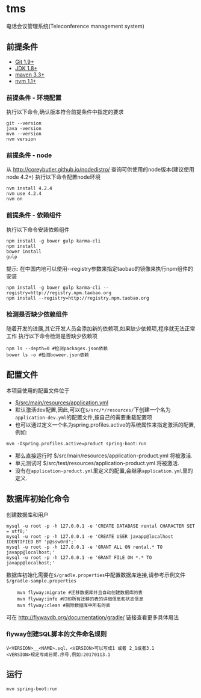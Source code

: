 # tms
电话会议管理系统(Teleconference management system)

## 前提条件
- [Git 1.9+](http://git-scm.com/downloads)
- [JDK 1.8+](http://www.oracle.com/technetwork/java/javase/downloads/index.html)
- [maven 3.3+](http://maven.apache.org/download.cgi/)
- [nvm 1.1+](https://github.com/creationix/nvm)

### 前提条件 - 环境配置
执行以下命令,确认版本符合前提条件中指定的要求
```SHELL
git --version
java -version
mvn --version
nvm version
```



### 前提条件 - node
从 http://coreybutler.github.io/nodedistro/ 查询可供使用的node版本(建议使用node 4.2+)
执行以下命令配置node环境
```SHELL
nvm install 4.2.4
nvm use 4.2.4
nvm on
```

### 前提条件 - 依赖组件
执行以下命令安装依赖组件
```SHELL
npm install -g bower gulp karma-cli
npm install
bower install
gulp
```
提示: 在中国内地可以使用--registry参数来指定taobao的镜像来执行npm组件的安装
```SHELL
npm install -g bower gulp karma-cli --registry=http://registry.npm.taobao.org
npm install --registry=http://registry.npm.taobao.org
```

### 检测是否缺少依赖组件
随着开发的进展,其它开发人员会添加新的依赖项,如果缺少依赖项,程序就无法正常工作
执行以下命令检测是否缺少依赖项
```SHELL
npm ls --depth=0 #检测packages.json依赖
bower ls -o #检测boweer.json依赖
```


## 配置文件
本项目使用的配置文件位于
- [$/src/main/resources/application.yml](https://github.com/HP-Enterprise/Rental653/blob/dev/src/main/resources/application.yml)
- 默认激活dev配置,因此,可以在`$/src/*/resources/`下创建一个名为`application-dev.yml`的配置文件,按自己的需要重载配置项
- 也可以通过定义一个名为spring.profiles.active的系统属性来指定激活的配置,例如:
```SHELL
mvn -Dspring.profiles.active=product spring-boot:run
```
- 那么直接运行时 $/src/main/resources/application-product.yml 将被激活.
- 单元测试时 $/src/test/resources/application-product.yml 将被激活.
- 没有在`application-product.yml`里定义的配置,会继承`application.yml`里的定义.


## 数据库初始化命令
创建数据库和用户
```SHELL
mysql -u root -p -h 127.0.0.1 -e 'CREATE DATABASE rental CHARACTER SET = utf8;'
mysql -u root -p -h 127.0.0.1 -e 'CREATE USER javapp@localhost IDENTIFIED BY 'p@ssw0rd';'
mysql -u root -p -h 127.0.0.1 -e 'GRANT ALL ON rental.* TO javapp@localhost;'
mysql -u root -p -h 127.0.0.1 -e 'GRANT FILE ON *.* TO javapp@localhost;'
```

数据库初始化需要在`$/gradle.properties`中配置数据库连接,请参考示例文件`$/gradle-sample.properties`
```SHELL
    mvn flyway:migrate #迁移数据库并且自动创建数据库的表
    mvn flyway:info #打印所有迁移的表的详细信息和状态信息
    mvn flyway:clean #删除数据库中所有的表
```
可在 http://flywaydb.org/documentation/gradle/ 链接查看更多具体用法

### flyway创建SQL脚本的文件命名规则
```
V<VERSION>__<NAME>.sql，<VERSION>可以写成1 或者 2_1或者3.1
<VERSION>规定写成日期.序号,例如:20170113.1
```

## 运行
```SHELL
mvn spring-boot:run
```
